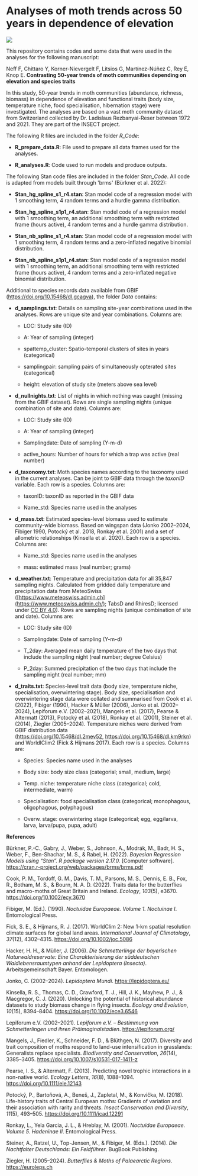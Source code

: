 # Analyses of moth trends across 50 years in dependence of elevation

[![](https://zenodo.org/badge/DOI/10.5281/zenodo.14506883.svg)](https://doi.org/10.5281/zenodo.14506883)

This repository contains codes and some data that were used in the analyses for the following manuscript:

Neff F, Chittaro Y, Korner-Nievergelt F, Litsios G, Martínez-Núñez C, Rey E, Knop E. **Contrasting 50-year trends of moth communities depending on elevation and species traits**

In this study, 50-year trends in moth communities (abundance, richness, biomass) in dependence of elevation and functional traits (body size, temperature niche, food specialisation, hibernation stage) were investigated. The analyses are based on a vast moth community dataset from Switzerland collected by Dr. Ladislaus Rezbanyai-Reser between 1972 and 2021. They are part of the INSECT project.

The following R files are included in the folder *R_Code*:

-   **R_prepare_data.R**: File used to prepare all data frames used for the analyses.

-   **R_analyses.R**: Code used to run models and produce outputs.

The following Stan code files are included in the folder *Stan_Code*. All code is adapted from models built through 'brms' (Bürkner et al. 2022):

-   **Stan_hg_spline_s1_r4.stan**: Stan model code of a regression model with 1 smoothing term, 4 random terms and a hurdle gamma distribution.

-   **Stan_hg_spline_s1p1_r4.stan**: Stan model code of a regression model with 1 smoothing term, an additional smoothing term with restricted frame (hours active), 4 random terms and a hurdle gamma distribution.

-   **Stan_nb_spline_s1_r4.stan**: Stan model code of a regression model with 1 smoothing term, 4 random terms and a zero-inflated negative binomial distribution.

-   **Stan_nb_spline_s1p1_r4.stan**: Stan model code of a regression model with 1 smoothing term, an additional smoothing term with restricted frame (hours active), 4 random terms and a zero-inflated negative binomial distribution.

Additional to species records data available from GBIF (<https://doi.org/10.15468/dl.gcagva>), the folder *Data* contains:

-   **d_samplings.txt**: Details on sampling site-year combinations used in the analyses. Rows are unique site and year combinations. Columns are:

    -   LOC: Study site (ID)

    -   A: Year of sampling (integer)

    -   spattemp_cluster: Spatio-temporal clusters of sites in years (categorical)

    -   samplingpair: sampling pairs of simultaneously opterated sites (categorical)

    -   height: elevation of study site (meters above sea level)

-   **d_nullnights.txt**: List of nights in which nothing was caught (missing from the GBIF dataset). Rows are single sampling nights (unique combination of site and date). Columns are:

    -   LOC: Study site (ID)

    -   A: Year of sampling (integer)

    -   Samplingdate: Date of sampling (Y-m-d)

    -   active_hours: Number of hours for which a trap was active (real number)

-   **d_taxonomy.txt**: Moth species names according to the taxonomy used in the current analyses. Can be joint to GBIF data through the *taxonID* variable. Each row is a species. Columns are:

    -   taxonID: taxonID as reported in the GBIF data

    -   Name_std: Species name used in the analyses

-   **d_mass.txt**: Estimated species-level biomass used to estimate community-wide biomass. Based on wingspan data (Jonko 2002–2024, Fibiger 1990, Potocký et al. 2018, Ronkay et al. 2001) and a set of allometric relationships (Kinsella et al. 2020). Each row is a species. Columns are:

    -   Name_std: Species name used in the analyses

    -   mass: estimated mass (real number; grams)

-   **d_weather.txt**: Temperature and precipitation data for all 35,847 sampling nights. Calculated from gridded daily temperature and precipitation data from MeteoSwiss ([https://www.meteoswiss.admin.ch](https://www.meteoswiss.admin.ch/); TabsD and RhiresD; licensed under [CC BY 4.0](https://creativecommons.org/licenses/by/4.0/)). Rows are sampling nights (unique combination of site and date). Columns are:

    -   LOC: Study site (ID)

    -   Samplingdate: Date of sampling (Y-m-d)

    -   T_2day: Averaged mean daily temperature of the two days that include the sampling night (real number; degree Celsius)

    -   P_2day: Summed precipitation of the two days that include the sampling night (real number; mm)

-   **d_traits.txt**: Species-level trait data (body size, temperature niche, specialisation, overwintering stage). Body size, specialisation and overwintering stage data were collated and summarised from Cook et al. (2022), Fibiger (1990), Hacker & Müller (2006), Jonko et al. (2002–2024), Lepiforum e.V. (2002–2021), Mangels et al. (2017), Pearse & Altermatt (2013), Potocký et al. (2018), Ronkay et al. (2001), Steiner et al. (2014), Ziegler (2005–2024). Temperature niches were derived from GBIF distribution data (<https://doi.org/10.15468/dl.2mev52>, <https://doi.org/10.15468/dl.km9rkn>) and WorldlClim2 (Fick & Hijmans 2017). Each row is a species. Columns are:

    -   Species: Species name used in the analyses

    -   Body size: body size class (categorial; small, medium, large)

    -   Temp. niche: temperature niche class (categorical; cold, intermediate, warm)

    -   Specialisation: food specialisation class (categorical; monophagous, oligophagous, polyphagous)

    -   Overw. stage: overwintering stage (categorical; egg, egg/larva, larva, larva/pupa, pupa, adult)

**References**

Bürkner, P.-C., Gabry, J., Weber, S., Johnson, A., Modrák, M., Badr, H. S., Weber, F., Ben-Shachar, M. S., & Rabel, H. (2022). *Bayesian Regression Models using “Stan”. R package version 2.17.0.* [Computer software]. <https://cran.r-project.org/web/packages/brms/brms.pdf>

Cook, P. M., Tordoff, G. M., Davis, T. M., Parsons, M. S., Dennis, E. B., Fox, R., Botham, M. S., & Bourn, N. A. D. (2022). Traits data for the butterflies and macro-moths of Great Britain and Ireland. *Ecology*, *103*(5), e3670. <https://doi.org/10.1002/ecy.3670>

Fibiger, M. (Ed.). (1990). *Noctuidae Europaeae. Volume 1. Noctuinae I*. Entomological Press.

Fick, S. E., & Hijmans, R. J. (2017). WorldClim 2: New 1-km spatial resolution climate surfaces for global land areas. *International Journal of Climatology*, *37*(12), 4302–4315. <https://doi.org/10.1002/joc.5086>

Hacker, H. H., & Müller, J. (2006). *Die Schmetterlinge der bayerischen Naturwaldreservate: Eine Charakterisierung der süddeutschen Waldlebensraumtypen anhand der Lepidoptera (Insecta)*. Arbeitsgemeinschaft Bayer. Entomologen.

Jonko, C. (2002–2024). *Lepidoptera Mundi*. <https://lepidoptera.eu/>

Kinsella, R. S., Thomas, C. D., Crawford, T. J., Hill, J. K., Mayhew, P. J., & Macgregor, C. J. (2020). Unlocking the potential of historical abundance datasets to study biomass change in flying insects. *Ecology and Evolution*, *10*(15), 8394–8404. <https://doi.org/10.1002/ece3.6546>

Lepiforum e.V. (2002–2021). *Lepiforum e.V. – Bestimmung von Schmetterlingen und ihren Präimaginalstadien*. <https://lepiforum.org/>

Mangels, J., Fiedler, K., Schneider, F. D., & Blüthgen, N. (2017). Diversity and trait composition of moths respond to land-use intensification in grasslands: Generalists replace specialists. *Biodiversity and Conservation*, *26*(14), 3385–3405. <https://doi.org/10.1007/s10531-017-1411-z>

Pearse, I. S., & Altermatt, F. (2013). Predicting novel trophic interactions in a non-native world. *Ecology Letters*, *16*(8), 1088–1094. <https://doi.org/10.1111/ele.12143>

Potocký, P., Bartoňová, A., Beneš, J., Zapletal, M., & Konvička, M. (2018). Life-history traits of Central European moths: Gradients of variation and their association with rarity and threats. *Insect Conservation and Diversity*, *11*(5), 493–505. <https://doi.org/10.1111/icad.12291>

Ronkay, L., Yela Garcia, J. L., & Hreblay, M. (2001). *Noctuidae Europaeae. Volume 5. Hadeninae II*. Entomological Press.

Steiner, A., Ratzel, U., Top-Jensen, M., & Fibiger, M. (Eds.). (2014). *Die Nachtfalter Deutschlands: Ein Feldführer*. BugBook Publishing.

Ziegler, H. (2005–2024). *Butterflies & Moths of Palaearctic Regions*. <https://euroleps.ch>
